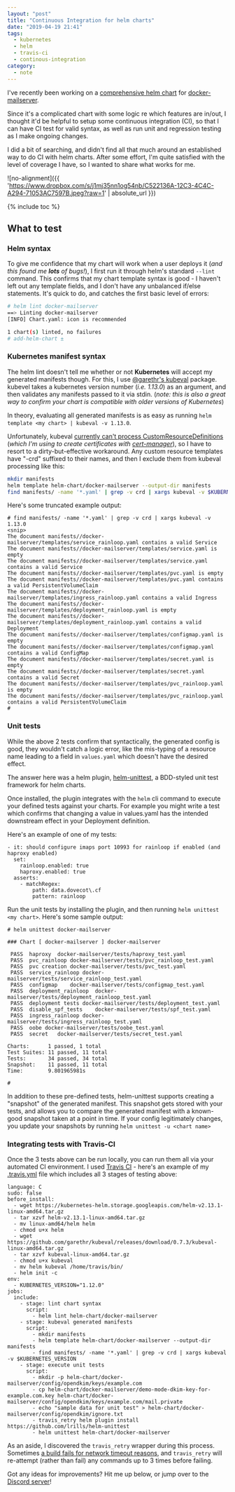 ```yaml
---
layout: "post"
title: "Continuous Integration for helm charts"
date: "2019-04-19 21:41"
tags:
  - kubernetes
  - helm
  - travis-ci
  - continous-integration
category:
  - note
---
```

I've recently been working on a [comprehensive helm chart](https://github.com/funkypenguin/docker-mailserver/tree/add-helm-chart/helm-chart/docker-mailserver) for [docker-mailserver](https://github.com/tomav/docker-mailserver).

Since it's a complicated chart with some logic re which features are in/out, I thought it'd be helpful to setup some continuous integration (CI), so that I can have CI test for valid syntax, as well as run unit and regression testing as I make ongoing changes.

I did a bit of searching, and didn't find all that much around an established way to do CI with helm charts. After some effort, I'm quite satisfied with the level of coverage I have, so I wanted to share what works for me.

![no-alignment]({{ 'https://www.dropbox.com/s/j1mj35nn1og54nb/C522136A-12C3-4C4C-A294-71053AC7597B.jpeg?raw=1' | absolute_url }})

{% include toc %}

## What to test

### Helm syntax

To give me confidence that my chart will work when a user deploys it (_and this found me **lots** of bugs!_), I first run it through helm's standard `--lint` command. This confirms that my chart template syntax is good - I haven't left out any template fields, and I don't have any unbalanced if/else statements. It's quick to do, and catches the first basic level of errors:

```bash
# helm lint docker-mailserver
==> Linting docker-mailserver
[INFO] Chart.yaml: icon is recommended

1 chart(s) linted, no failures
# add-helm-chart ±
```

### Kubernetes manifest syntax

The helm lint doesn't tell me whether or not **Kubernetes** will accept my generated manifests though. For this, I use [@garethr's kubeval](https://github.com/garethr/kubeval) package. kubevel takes a kubernetes version number (_i.e. 1.13.0_) as an argument, and then validates any manifests passed to it via stdin. (*note: this is also a great way to confirm your chart is compatible with older versions of Kubernetes*)

In theory, evaluating all generated manifests is as easy as running `helm template <my chart> | kubeval -v 1.13.0`.

Unfortunately, kubeval [currently can't process CustomResourceDefinitions](https://github.com/garethr/kubeval/issues/47) (_which I'm using to create certificates with [cert-manager](https://github.com/jetstack/cert-manager)_), so I have to resort to a dirty-but-effective workaround. Any custom resource templates have "-crd" suffixed to their names, and then I exclude them from kubeval processing like this:

```bash
mkdir manifests
helm template helm-chart/docker-mailserver --output-dir manifests
find manifests/ -name '*.yaml' | grep -v crd | xargs kubeval -v $KUBERNETES_VERSION
```

Here's some truncated example output:

```
# find manifests/ -name '*.yaml' | grep -v crd | xargs kubeval -v 1.13.0
<snip>
The document manifests//docker-mailserver/templates/service_rainloop.yaml contains a valid Service
The document manifests//docker-mailserver/templates/service.yaml is empty
The document manifests//docker-mailserver/templates/service.yaml contains a valid Service
The document manifests//docker-mailserver/templates/pvc.yaml is empty
The document manifests//docker-mailserver/templates/pvc.yaml contains a valid PersistentVolumeClaim
The document manifests//docker-mailserver/templates/ingress_rainloop.yaml contains a valid Ingress
The document manifests//docker-mailserver/templates/deployment_rainloop.yaml is empty
The document manifests//docker-mailserver/templates/deployment_rainloop.yaml contains a valid Deployment
The document manifests//docker-mailserver/templates/configmap.yaml is empty
The document manifests//docker-mailserver/templates/configmap.yaml contains a valid ConfigMap
The document manifests//docker-mailserver/templates/secret.yaml is empty
The document manifests//docker-mailserver/templates/secret.yaml contains a valid Secret
The document manifests//docker-mailserver/templates/pvc_rainloop.yaml is empty
The document manifests//docker-mailserver/templates/pvc_rainloop.yaml contains a valid PersistentVolumeClaim
#
```

### Unit tests

While the above 2 tests confirm that syntactically, the generated config is good, they wouldn't catch a logic error, like the mis-typing of a resource name leading to a field in `values.yaml` which doesn't have the desired effect.

The answer here was a helm plugin, [helm-unittest](https://github.com/lrills/helm-unittest), a BDD-styled unit test framework for helm charts.

Once installed, the plugin integrates with the `helm` cli command to execute your defined tests against your charts. For example you might write a test which confirms that changing a value in values.yaml has the intended downstream effect in your Deployment definition.

Here's an example of one of my tests:

```
- it: should configure imaps port 10993 for rainloop if enabled (and haproxy enabled)
  set:
    rainloop.enabled: true
    haproxy.enabled: true      
  asserts:
    - matchRegex:
        path: data.dovecot\.cf
        pattern: rainloop
```

Run the unit tests by installing the plugin, and then running ```helm unittest <my chart>```. Here's some sample output:

```
# helm unittest docker-mailserver

### Chart [ docker-mailserver ] docker-mailserver

 PASS  haproxy	docker-mailserver/tests/haproxy_test.yaml
 PASS  pvc_rainloop	docker-mailserver/tests/pvc_rainloop_test.yaml
 PASS  pvc creation	docker-mailserver/tests/pvc_test.yaml
 PASS  service_rainloop	docker-mailserver/tests/service_rainloop_test.yaml
 PASS  configmap	docker-mailserver/tests/configmap_test.yaml
 PASS  deployment_rainloop	docker-mailserver/tests/deployment_rainloop_test.yaml
 PASS  deployment tests	docker-mailserver/tests/deployment_test.yaml
 PASS  disable_spf_tests	docker-mailserver/tests/spf_test.yaml
 PASS  ingress_rainloop	docker-mailserver/tests/ingress_rainloop_test.yaml
 PASS  oobe	docker-mailserver/tests/oobe_test.yaml
 PASS  secret	docker-mailserver/tests/secret_test.yaml

Charts:      1 passed, 1 total
Test Suites: 11 passed, 11 total
Tests:       34 passed, 34 total
Snapshot:    11 passed, 11 total
Time:        9.801965981s

#
```


In addition to these pre-defined tests, helm-unittest supports creating a "snapshot" of the generated manifest. This snapshot gets stored with your tests, and allows you to compare the generated manifest with a known-good snapshot taken at a point in time. If your config legitimately changes, you update your snapshots by running `helm unittest -u <chart name>`

### Integrating tests with Travis-CI

Once the 3 tests above can be run locally, you can run them all via your automated CI environment. I used [Travis CI](https://travis-ci.org/funkypenguin/docker-mailserver) - here's an example of my [.travis.yml](https://github.com/funkypenguin/docker-mailserver/blob/3e1571c20e1465b7eb99ef64955c798635308143/.travis.yml) file which includes all 3 stages of testing above:

```
language: C
sudo: false
before_install:
  - wget https://kubernetes-helm.storage.googleapis.com/helm-v2.13.1-linux-amd64.tar.gz
  - tar xzvf helm-v2.13.1-linux-amd64.tar.gz
  - mv linux-amd64/helm helm
  - chmod u+x helm
  - wget https://github.com/garethr/kubeval/releases/download/0.7.3/kubeval-linux-amd64.tar.gz
  - tar xzvf kubeval-linux-amd64.tar.gz
  - chmod u+x kubeval
  - mv helm kubeval /home/travis/bin/
  - helm init -c
env:
  - KUBERNETES_VERSION="1.12.0"
jobs:
  include:
    - stage: lint chart syntax
      script:
        - helm lint helm-chart/docker-mailserver
    - stage: kubeval generated manifests
      script:   
        - mkdir manifests
        - helm template helm-chart/docker-mailserver --output-dir manifests
        - find manifests/ -name '*.yaml' | grep -v crd | xargs kubeval -v $KUBERNETES_VERSION
    - stage: execute unit tests
      script:  
        - mkdir -p helm-chart/docker-mailserver/config/opendkim/keys/example.com
        - cp helm-chart/docker-mailserver/demo-mode-dkim-key-for-example.com.key helm-chart/docker-mailserver/config/opendkim/keys/example.com/mail.private
        - echo "sample data for unit test" > helm-chart/docker-mailserver/config/opendkim/ignore.txt
        - travis_retry helm plugin install https://github.com/lrills/helm-unittest
        - helm unittest helm-chart/docker-mailserver
```

As an aside, I discovered the `travis_retry` wrapper during this process. Sometimes [a build fails for network timeout reasons](https://docs.travis-ci.com/user/common-build-problems/#timeouts-installing-dependencies), and `travis_retry` will re-attempt (rather than fail) any commands up to 3 times before failing.

Got any ideas for improvements? Hit me up below, or jump over to the [Discord server](http://chat.funkypenguin.co.nz)!
